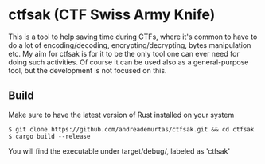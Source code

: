 # ctfsak (CTF Swiss Army Knife)

This is a tool to help saving time during CTFs, where it's common
to have to do a lot of encoding/decoding, encrypting/decrypting,
bytes manipulation etc. My aim for ctfsak is for it to be the only
tool one can ever need for doing such activities.
Of course it can be used also as a general-purpose tool, but the
development is not focused on this.

## Build
Make sure to have the latest version of Rust installed on your system

```
$ git clone https://github.com/andreademurtas/ctfsak.git && cd ctfsak
$ cargo build --release
```

You will find the executable under target/debug/, labeled as 'ctfsak'

